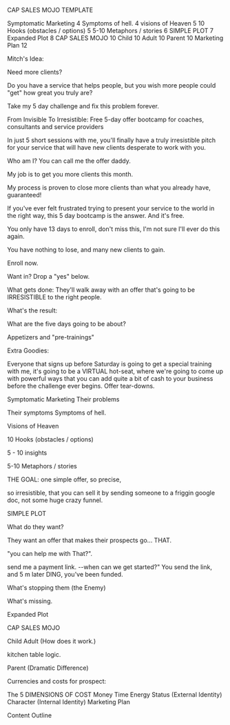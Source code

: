 CAP SALES MOJO TEMPLATE

Symptomatic Marketing 4 Symptoms of hell. 4 visions of Heaven 5 10 Hooks (obstacles / options) 5 5-10 Metaphors / stories 6 SIMPLE PLOT 7 Expanded Plot 8 CAP SALES MOJO 10 Child 10 Adult 10 Parent 10 Marketing Plan 12

Mitch's Idea:

Need more clients?

Do you have a service that helps people, but you wish more people could "get" how great you truly are?

Take my 5 day challenge and fix this problem forever.

From Invisible To Irresistible: Free 5-day offer bootcamp for coaches, consultants and service providers

In just 5 short sessions with me, you'll finally have a truly irresistible pitch for your service that will have new clients desperate to work with you.

Who am I? You can call me the offer daddy.

My job is to get you more clients this month.

My process is proven to close more clients than what you already have, guaranteed!

If you've ever felt frustrated trying to present your service to the world in the right way, this 5 day bootcamp is the answer. And it's free.

You only have 13 days to enroll, don't miss this, I'm not sure I'll ever do this again.

You have nothing to lose, and many new clients to gain.

Enroll now.

Want in? Drop a "yes" below.

What gets done: They'll walk away with an offer that's going to be IRRESISTIBLE to the right people.

What's the result:

What are the five days going to be about?

Appetizers and "pre-trainings"

Extra Goodies:

Everyone that signs up before Saturday is going to get a special training with me, it's going to be a VIRTUAL hot-seat, where we're going to come up with powerful ways that you can add quite a bit of cash to your business before the challenge ever begins. Offer tear-downs.

Symptomatic Marketing Their problems

Their symptoms Symptoms of hell.

Visions of Heaven

10 Hooks (obstacles / options)

5 - 10 insights

5-10 Metaphors / stories

THE GOAL: one simple offer, so precise,

so irresistible, that you can sell it by sending someone to a friggin google doc, not some huge crazy funnel.

SIMPLE PLOT

What do they want?

They want an offer that makes their prospects go... THAT.

"you can help me with That?".

send me a payment link. --when can we get started?" You send the link, and 5 m later DlNG, you've been funded.

What's stopping them (the Enemy)

What's missing.

Expanded Plot

CAP SALES MOJO

Child Adult (How does it work.)

kitchen table logic.

Parent (Dramatic Difference)

Currencies and costs for prospect:

The 5 DIMENSIONS OF COST Money Time Energy Status (External Identity) Character (Internal Identity) Marketing Plan

Content Outline
